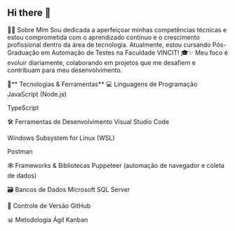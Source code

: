 ## Hi there 👋

👩‍💻 Sobre Mim
Sou dedicada a aperfeiçoar minhas competências técnicas e estou comprometida com o aprendizado contínuo e o crescimento profissional dentro da área de tecnologia. Atualmente, estou cursando Pós-Graduação em Automação de Testes na Faculdade VINCIT! 🎓✨ Meu foco é evoluir diariamente, colaborando em projetos que me desafiem e contribuam para meu desenvolvimento.

🧠** Tecnologias & Ferramentas**
💻 Linguagens de Programação
JavaScript (Node.js)

TypeScript

🛠 Ferramentas de Desenvolvimento
Visual Studio Code

Windows Subsystem for Linux (WSL)

Postman

🕸 Frameworks & Bibliotecas
Puppeteer (automação de navegador e coleta de dados)

🗃 Bancos de Dados
Microsoft SQL Server

🔄 Controle de Versão
GitHub

📊 Metodologia Ágil
Kanban
